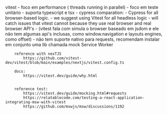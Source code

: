 vitest
	- foco em performance ( threads running in parallel)
	- foco em teste unitário
	- suporta typescript e tsx
	- cypress comparation:
    	- Cypress for all browser-based logic.
    	- we suggest using Vitest for all headless logic
    	- will catch issues that vitest cannot because they use real browser and real browser API's
    	- (vitest fala com simula o browser baseado em jsdom e ele não tem algumas api's inclusas, como window.navigation e layouts engines, como offset)
    	- não tem suporte nativo para requests, recomendam instalar em conjunto uma lib chamada mock Service Worker	
		
		reference with nexTJS
			https://github.com/vitest-dev/vitest/blob/main/examples/nextjs/vitest.config.ts
			
		docs:
			https://vitest.dev/guide/why.html
			

		reference test:
			https://vitest.dev/guide/mocking.html#requests
			https://relatablecode.com/testing-a-react-application-integrating-msw-with-vitest
			https://github.com/mswjs/msw/discussions/1192
